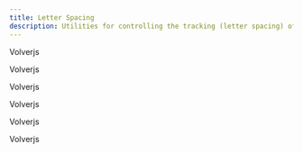 ```yaml
---
title: Letter Spacing
description: Utilities for controlling the tracking (letter spacing) of an element.
---
```

<div>
	<table-utility prefix="tracking" property="letter-spacing" class="mb-lg"></table-utility>
    <card-example>
		<div class="container h-full grid rounded-md bg-surface-1 p-24" style="grid-template-columns: repeat(2, minmax(0, 1fr));">
			<div class="border-b border-alpha-1 mb-24 pb-24">
				<p class="tracking-tighter text-white">Volverjs</p>
			</div>
			<div class="border-b border-alpha-1 mb-24 pb-24">
				<p class="tracking-tight text-white">Volverjs</p>
			</div>
			<div class="border-b border-alpha-1 mb-24 pb-24">
				<p class="tracking-normal text-white">Volverjs</p>
			</div>
			<div class="border-b border-alpha-1 mb-24 pb-24">
				<p class="tracking-wide text-white">Volverjs</p>
			</div>
			<div>
				<p class="tracking-wider text-white">Volverjs</p>
			</div>
			<div>
				<p class="tracking-widest text-white">Volverjs</p>
			</div>
		</div>
    </card-example>
</div>